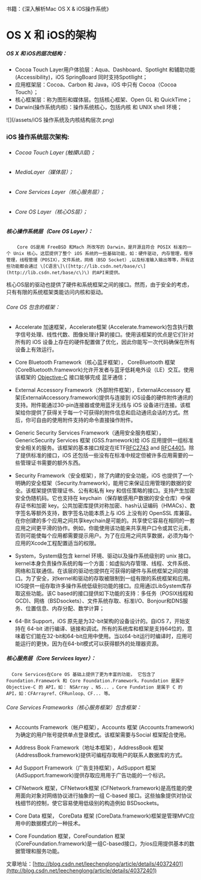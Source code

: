 书籍：《深入解析Mac OS X & iOS操作系统》

# OS X 和 iOS的架构

##### OS X 和 iOS的层次结构：

* Cocoa Touch Layer用户体验层：Aqua、Dashboard、Spotlight 和辅助功能\(Accessibility\)，iOS SpringBoard 同时支持Spotllight；
* 应用框架层：Cocoa、Carbon 和 Java，iOS 中只有 Cocoa（Cocoa Touch）；
* 核心框架层：称为图形和媒体层。包括核心框架、Open GL 和 QuickTime；
* Darwin\(操作系统内核\)：操作系统核心，包括内核 和 UNIX shell 环境；

![](/assets/iOS 操作系统及内核结构层次.png)

### iOS 操作系统层次架构:

* ###### Cocoa Touch Layer \(触摸UI层\)；
* ###### MediaLayer（媒体层）；
* ###### Core Services Layer（核心服务层）；
* ###### Core OS Layer（核心OS层）；

##### 核心操作系统层（Core OS Layer）：

        Core OS是用 FreeBSD 和Mach 所改写的 Darwin，是开源且符合 POSIX 标准的一个 Unix 核心。这层提供了整个 iOS 系统的一些基础功能，如：硬件驱动, 内存管理，程序管理，线程管理（POSIX），文件系统，网络（BSD Socket）,以及标准输入输出等等，所有这些功能都会通过 \[C语言\]\([http://lib.csdn.net/base/c\](http://lib.csdn.net/base/c\)\) 的API来提供。

核心OS层的驱动也提供了硬件和系统框架之间的接口。然而，由于安全的考虑，只有有限的系统框架类能访问内核和驱动。

###### Core OS 包含的框架：

* Accelerate 加速框架，Accelerate框架 \(Accelerate.framework\)包含执行数字信号处理、线性代数、图像处理计算的接口。使用该框架的优点是它们针对所有的 iOS 设备上存在的硬件配置做了优化，因此你能写一次代码确保在所有设备上有效运行。

* Core Bluetooth Framework（核心蓝牙框架）， CoreBluetooth 框架 \(CoreBluetooth.framework\)允许开发者与蓝牙低耗电外设（LE）交互。使用该框架的 [Objective-C](http://lib.csdn.net/base/objective-c) 接口能够完成 蓝牙通信；

* External Accessory Framework（外部附件框架），ExternalAccessory 框架\(ExternalAccessory.framework\)提供与连接到 iOS设备的硬件附件通讯的支持。附件能通过30-pin连接器或使用蓝牙无线与 iOS 设备进行连接。该框架给你提供了获得关于每一个可获得的附件信息和启动通讯会话的方式。然后，你可自由的使用附件支持的命令直接操作附件。

* Generic Security Services Framework（通用安全服务框架），GenericSecurity Services 框架 \(GSS.framework\)给 iOS 应用提供一组标准安全相关的服务。该框架的基本接口规定在IETF[RFC2743](http://www.ietf.org/rfc/rfc2743.txt) and [RFC4401](http://tools.ietf.org/html/rfc4401)。除了提供标准的接口，iOS 还包括一些没有在标准中规定但被许多应用需要的一些管理证书需要的额外东西。

* Security Framework（安全框架），除了内建的安全功能，iOS 也提供了一个明确的安全框架（Security.framework\)，能用它来保证应用管理的数据的安全。该框架提供管理证书、公有和私有 key 和信任策略的接口。支持产生加密安全伪随机码。它也支持在 keychain（保存敏感用户数据的安全仓库）中保存证书和加密 key。公共加密库提供对称加密、hash认证编码（HMACs）、数字签名等额外支持，数字签名功能本质上与 iOS 上没有的 OpenSSL 库兼容。在你创建的多个应用之间共享keychain是可能的。共享使它容易在相同的一套应用之间更平滑的协作。例如，你能使用该功能来共享用户口令或其它元素，否则可能使每个应用都需要提示用户。为了在应用之间共享数据，必须为每个应用的Xcode工程配置适当的权限。

* System，System级包含 kernel 环境、驱动以及操作系统级别的 unix 接口。kernel本身负责操作系统的每一个方面：如虚拟内存管理、线程、文件系统、网络和互联通信。在该层的驱动也提供在可获得的硬件与系统框架之间的接口。为了安全，对kernel和驱动的存取被限制到一组有限的系统框架和应用。IOS提供一组存取许多操作系统低级别功能的接口。应用通过LibSystem库存取这些功能。该C based的接口提供如下功能的支持：多任务（POSIX线程和GCD\)、网络（BSDsockets）、文件系统存取、标准I/O、Bonjour和DNS服务、位置信息、内存分配、数学计算；

* 64-Bit Support，iOS 原先是为32-bit架构的设备设计的。自iOS 7，开始支持在 64-bit 进行编译、链接和调试。所有的系统库和框架是支持64位的，意味着它们能在32-bit和64-bit应用中使用。当以64-bit运行时编译时，应用可能运行的更快，因为在64-bit模式可以获得额外的处理器资源。

##### 核心服务层（Core Services layer）：

      Core Services在Core OS 基础上提供了更为丰富的功能， 它包含了 Foundation.Framework 和 Core Foundation.Framework，Foundation 是属于 Objective-C 的 API，如： NSArray 、NS... ，Core Fundation 是属于 C 的 API，如：CFArrayref、CFRunloop、CF... 等。

###### Core Services Frameworks（核心服务框架）包含框架：

* Accounts Framework（帐户框架），Accounts 框架 \(Accounts.framework\)为确定的用户账号提供单点登录模式。该框架需要与Social 框架配合使用。

* Address Book Framework（地址本框架），AddressBook 框架\(AddressBook.framework\)提供可编程存取用户的联系人数据库的方式。

* Ad Support Framework（广告支持框架），AdSupport 框架 \(AdSupport.framework\)提供存取应用用于广告功能的一个标识。

* CFNetwork 框架，CFNetwork框架 \(CFNetwork.framework\)是高性能的使用面向对象对网络协议进行抽象的一组 C-based 接口。这些抽象提供对协议栈细节的控制，使它容易使用低级别的构造例如 BSDsockets。

* Core Data 框架，  CoreData 框架 \(CoreData.framework\)框架是管理MVC应用中的数据模式的一种技术。

* Core Foundation 框架，CoreFoundation 框架 \(CoreFoundation.framework\)是一组C-based接口，为ios应用提供基本的数据管理和服务功能。

文章地址：[http://blog.csdn.net/leechenglong/article/details/40372401](http://blog.csdn.net/leechenglong/article/details/40372401)

